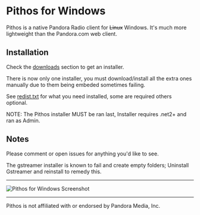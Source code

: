 Pithos for Windows
=============

Pithos is a native Pandora Radio client for ~~Linux~~ Windows. It's much more lightweight
than the Pandora.com web client.

Installation
-----------
Check the [downloads](https://github.com/TingPing/pithos-for-windows/downloads) section to get an installer.

There is now only one installer, you must download/install all the extra ones manually due to them being embeded sometimes failing.

See [redist.txt](https://github.com/TingPing/pithos-for-windows/blob/master/windows/redist.txt) for what you need installed, some are required others optional.

NOTE: The Pithos installer MUST be ran last, Installer requires .net2+ and ran as Admin.


Notes
-----
Please comment or open issues for anything you'd like to see.

The gstreamer installer is known to fail and create empty folders; Uninstall Gstreamer and reinstall to remedy this.

------------------

![Pithos for Windows Screenshot](http://puu.sh/wZ5V)

------------------

Pithos is not affiliated with or endorsed by Pandora Media, Inc.
